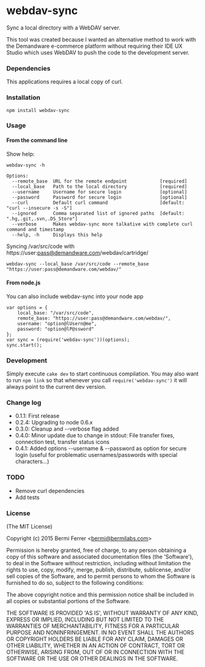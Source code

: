 # webdav-sync

Sync a local directory with a WebDAV server.

This tool was created because I wanted an alternative method to work
with the Demandware e-commerce platform without requiring their 
IDE UX Studio which uses WebDAV to push the code to the development server.

### Dependencies

This applications requires a local copy of curl.

### Installation

    npm install webdav-sync

### Usage

#### From the command line

Show help:

    webdav-sync -h
    
    Options:
      --remote_base  URL for the remote endpoint            [required]
      --local_base   Path to the local directory            [required]
      --username     Username for secure login              [optional]
      --password     Password for secure login              [optional]
      --curl         Default curl command                   [default: "curl --insecure -s -S"]
      --ignored      Comma separated list of ignored paths  [default: ".hg,.git,.svn,.DS_Store"]
      --verbose      Makes webdav-sync more talkative with complete curl command and timestamp 
      --help, -h     Displays this help
    

Syncing /var/src/code with https://user:pass@demandware.com/webdav/cartridge/

    webdav-sync --local_base /var/src/code --remote_base "https://user:pass@demandware.com/webdav/"


#### From node.js

You can also include webdav-sync into your node app

    var options = {
        local_base: "/var/src/code",
        remote_base: "https://user:pass@demandware.com/webdav/",
        username: "option@lUsern@me",
        password: "option@lP@ssword"
    };
    var sync = (require('webdav-sync'))(options);
    sync.start();


### Development

Simply execute `cake dev` to start continuous compilation. You may also want to run `npm link` so that whenever you call `require('webdav-sync')` it will always point to the current dev version.

### Change log

 - 0.1.1: First release
 - 0.2.4: Upgrading to node 0.6.x
 - 0.3.0: Cleanup and --verbose flag added
 - 0.4.0: Minor update due to change in stdout: File transfer fixes, connection test, transfer status icons
 - 0.4.1: Added options --username & --password as option for secure login (useful for problematic usernames/passwords with special characters...)

### TODO

* Remove curl dependencies
* Add tests

### License 

(The MIT License)

Copyright (c) 2015 Bermi Ferrer &lt;bermi@bermilabs.com&gt;

Permission is hereby granted, free of charge, to any person obtaining
a copy of this software and associated documentation files (the
'Software'), to deal in the Software without restriction, including
without limitation the rights to use, copy, modify, merge, publish,
distribute, sublicense, and/or sell copies of the Software, and to
permit persons to whom the Software is furnished to do so, subject to
the following conditions:

The above copyright notice and this permission notice shall be
included in all copies or substantial portions of the Software.

THE SOFTWARE IS PROVIDED 'AS IS', WITHOUT WARRANTY OF ANY KIND,
EXPRESS OR IMPLIED, INCLUDING BUT NOT LIMITED TO THE WARRANTIES OF
MERCHANTABILITY, FITNESS FOR A PARTICULAR PURPOSE AND NONINFRINGEMENT.
IN NO EVENT SHALL THE AUTHORS OR COPYRIGHT HOLDERS BE LIABLE FOR ANY
CLAIM, DAMAGES OR OTHER LIABILITY, WHETHER IN AN ACTION OF CONTRACT,
TORT OR OTHERWISE, ARISING FROM, OUT OF OR IN CONNECTION WITH THE
SOFTWARE OR THE USE OR OTHER DEALINGS IN THE SOFTWARE.